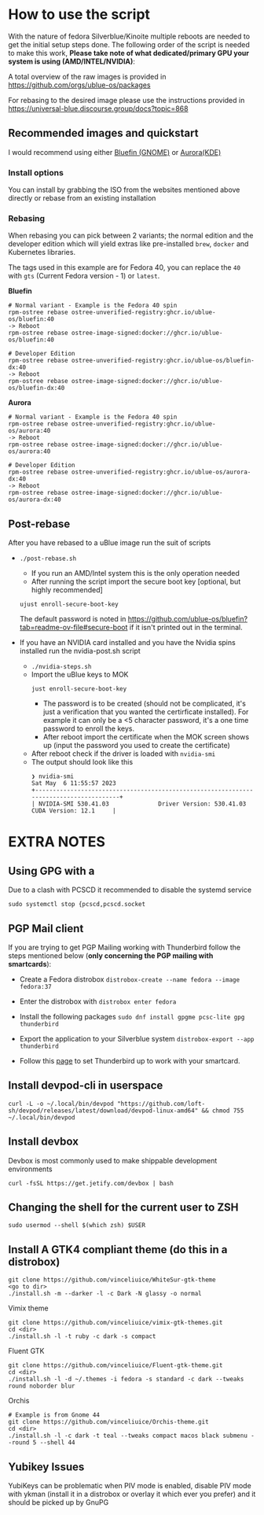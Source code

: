 # How to use the script
With the nature of fedora Silverblue/Kinoite multiple reboots are needed to get the initial setup steps done. The following order of the script is needed to make this work, **Please take note of what dedicated/primary GPU your system is using (AMD/INTEL/NVIDIA)**:

A total overview of the raw images is provided in https://github.com/orgs/ublue-os/packages

For rebasing to the desired image please use the instructions provided in https://universal-blue.discourse.group/docs?topic=868

## Recommended images and quickstart

I would recommend using either [Bluefin (GNOME)](https://projectbluefin.io/) or [Aurora(KDE)](https://getaurora.dev/)

### Install options

You can install by grabbing the ISO from the websites mentioned above directly or rebase from an existing installation

### Rebasing
When rebasing you can pick between 2 variants; the normal edition and the developer edition which will yield extras like pre-installed `brew`, `docker` and Kubernetes libraries.

The tags used in this example are for Fedora 40, you can replace the `40` with `gts` (Current Fedora version - 1) or `latest`.

**Bluefin**
```
# Normal variant - Example is the Fedora 40 spin
rpm-ostree rebase ostree-unverified-registry:ghcr.io/ublue-os/bluefin:40
-> Reboot
rpm-ostree rebase ostree-image-signed:docker://ghcr.io/ublue-os/bluefin:40

# Developer Edition
rpm-ostree rebase ostree-unverified-registry:ghcr.io/ublue-os/bluefin-dx:40
-> Reboot
rpm-ostree rebase ostree-image-signed:docker://ghcr.io/ublue-os/bluefin-dx:40
```

**Aurora**
```
# Normal variant - Example is the Fedora 40 spin
rpm-ostree rebase ostree-unverified-registry:ghcr.io/ublue-os/aurora:40
-> Reboot
rpm-ostree rebase ostree-image-signed:docker://ghcr.io/ublue-os/aurora:40

# Developer Edition
rpm-ostree rebase ostree-unverified-registry:ghcr.io/ublue-os/aurora-dx:40
-> Reboot
rpm-ostree rebase ostree-image-signed:docker://ghcr.io/ublue-os/aurora-dx:40
```

## Post-rebase
After you have rebased to a uBlue image run the suit of scripts

- `./post-rebase.sh`
    - If you run an AMD/Intel system this is the only operation needed
    - After running the script import the secure boot key [optional, but highly recommended]
    ```
    ujust enroll-secure-boot-key
    ```
    The default password is noted in https://github.com/ublue-os/bluefin?tab=readme-ov-file#secure-boot if it isn't printed out in the terminal.

- If you have an NVIDIA card installed and you have the Nvidia spins installed run the nvidia-post.sh script
    - `./nvidia-steps.sh`
    - Import the uBlue keys to MOK 
        ```
        just enroll-secure-boot-key
        ``` 
        - The password is to be created (should not be complicated, it's just a verification that you wanted the certirficate installed). For example it can only be a <5 character password, it's a one time password to enroll the keys.
        - After reboot import the certificate when the MOK screen shows up (input the password you used to create the certificate)
    - After reboot check if the driver is loaded with `nvidia-smi`
    - The output should look like this
        ```
        ❯ nvidia-smi
        Sat May  6 11:55:57 2023       
        +---------------------------------------------------------------------------------------+
        | NVIDIA-SMI 530.41.03              Driver Version: 530.41.03    CUDA Version: 12.1     |
        ```


# EXTRA NOTES
## Using GPG with a 
Due to a clash with PCSCD it recommended to disable the systemd service
```
sudo systemctl stop {pcscd,pcscd.socket
```

## PGP Mail client
If you are trying to get PGP Mailing working with Thunderbird follow the steps mentioned below (**only concerning the PGP mailing with smartcards**): 

- Create a Fedora distrobox `distrobox-create --name fedora --image fedora:37`

- Enter the distrobox with `distrobox enter fedora` 

- Install the following packages `sudo dnf install gpgme pcsc-lite gpg thunderbird`

- Export the application to your Silverblue system `distrobox-export --app thunderbird`

- Follow this [page](https://anweshadas.in/how-to-use-yubikey-or-any-gpg-smartcard-in-thunderbird-78/#:~:text=Configure%20the%20secret%20key%20usage%20form%20Yubikey&text=Type%20your%20Secret%20Key%20ID,your%20hardware%20token%20in%20Thunderbird.) to set Thunderbird up to work with your smartcard.

## Install devpod-cli in userspace
```
curl -L -o ~/.local/bin/devpod "https://github.com/loft-sh/devpod/releases/latest/download/devpod-linux-amd64" && chmod 755 ~/.local/bin/devpod
```

## Install devbox
Devbox is most commonly used to make shippable development environments
```
curl -fsSL https://get.jetify.com/devbox | bash
```

## Changing the shell for the current user to ZSH
```
sudo usermod --shell $(which zsh) $USER
```

## Install A GTK4 compliant theme (do this in a distrobox)
```
git clone https://github.com/vinceliuice/WhiteSur-gtk-theme
<go to dir>
./install.sh -m --darker -l -c Dark -N glassy -o normal
```

Vimix theme
```
git clone https://github.com/vinceliuice/vimix-gtk-themes.git
cd <dir>
./install.sh -l -t ruby -c dark -s compact
```

Fluent GTK
```
git clone https://github.com/vinceliuice/Fluent-gtk-theme.git
cd <dir>
./install.sh -l -d ~/.themes -i fedora -s standard -c dark --tweaks round noborder blur
```

Orchis
```
# Example is from Gnome 44
git clone https://github.com/vinceliuice/Orchis-theme.git
cd <dir>
./install.sh -l -c dark -t teal --tweaks compact macos black submenu --round 5 --shell 44
```

## Yubikey Issues
YubiKeys can be problematic when PIV mode is enabled, disable PIV mode with ykman (install it in a distrobox or overlay it which ever you prefer) and it should be picked up by GnuPG
